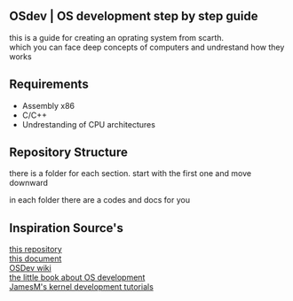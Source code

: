 OSdev | OS development step by step guide
-----------------------------------------

this is a guide for creating an oprating system from scarth. \
which you can face deep concepts of computers and undrestand how they works


Requirements
------------

- Assembly x86
- C/C++
- Undrestanding of CPU architectures

Repository Structure
---------------------

there is a folder for each section. 
start with the first one and move downward 

in each folder there are a codes and docs for you


Inspiration Source's
--------------------
[this repository](https://github.com/cfenollosa/os-tutorial/)\
[this document](http://www.cs.bham.ac.uk/~exr/lectures/opsys/10_11/lectures/os-dev.pdf)\
[OSDev wiki](http://wiki.osdev.org/)\
[the little book about OS development](https://littleosbook.github.io)\
[JamesM's kernel development tutorials](https://web.archive.org/web/20160412174753/http://www.jamesmolloy.co.uk/tutorial_html/index.html)

